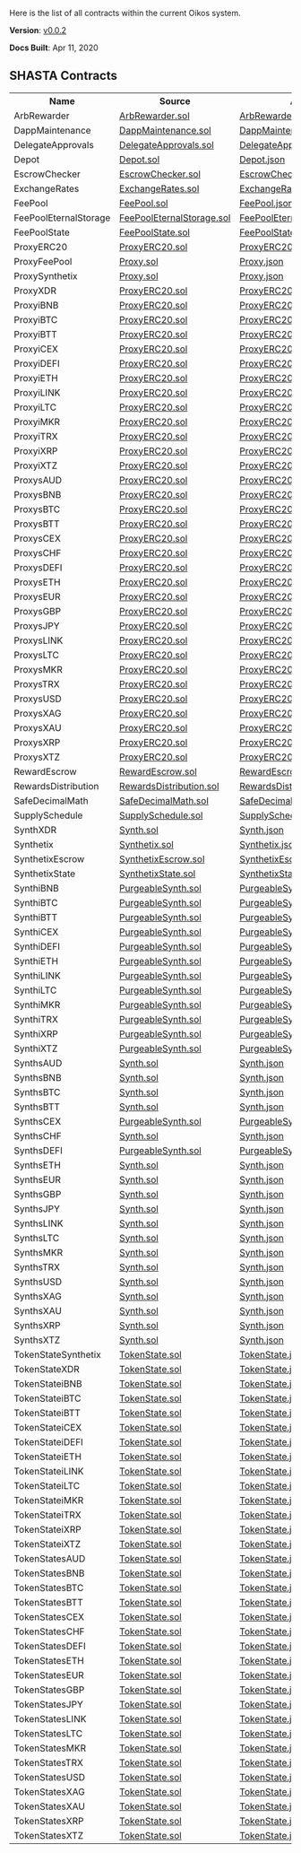 Here is the list of all contracts within the current Oikos system.

**Version**: [v0.0.2](https://github.com/oikos-cash/oikos/tree/v0.0.2)

**Docs Built**: Apr 11, 2020



 
## SHASTA Contracts
<table><tr><th>Name</th><th>Source</th><th>ABI</th><th>Address</th></tr>
              <tr>
                <td>ArbRewarder</td>
                <td><a target="_blank" href="https://github.com/oikos-cash/oikos/blob/master/contracts/ArbRewarder.sol">ArbRewarder.sol</a></td>
                <td><a target="_blank" href="https://raw.githubusercontent.com/oikos-cash/oikos-js/master/lib/abis/shasta/ArbRewarder.json">ArbRewarder.json</a></td>
                <td><a target="_blank" href="https://shasta.tronscan.io/#/address/TQSzkqxRUiahFoUccjqNiRJFrRfaQBt8WQ">TQSzkqxRUiahFoUccjqNiRJFrRfaQBt8WQ</a>
                </td>
              </tr>
              <tr>
                <td>DappMaintenance</td>
                <td><a target="_blank" href="https://github.com/oikos-cash/oikos/blob/master/contracts/DappMaintenance.sol">DappMaintenance.sol</a></td>
                <td><a target="_blank" href="https://raw.githubusercontent.com/oikos-cash/oikos-js/master/lib/abis/shasta/DappMaintenance.json">DappMaintenance.json</a></td>
                <td><a target="_blank" href="https://shasta.tronscan.io/#/address/TMbsaahBosatxBC34WjfbLQxBfcF7B1gKs">TMbsaahBosatxBC34WjfbLQxBfcF7B1gKs</a>
                </td>
              </tr>
              <tr>
                <td>DelegateApprovals</td>
                <td><a target="_blank" href="https://github.com/oikos-cash/oikos/blob/master/contracts/DelegateApprovals.sol">DelegateApprovals.sol</a></td>
                <td><a target="_blank" href="https://raw.githubusercontent.com/oikos-cash/oikos-js/master/lib/abis/shasta/DelegateApprovals.json">DelegateApprovals.json</a></td>
                <td><a target="_blank" href="https://shasta.tronscan.io/#/address/THm35mJjSHAtgv2bLpR9VUyRdZyoauMdgr">THm35mJjSHAtgv2bLpR9VUyRdZyoauMdgr</a>
                </td>
              </tr>
              <tr>
                <td>Depot</td>
                <td><a target="_blank" href="https://github.com/oikos-cash/oikos/blob/master/contracts/Depot.sol">Depot.sol</a></td>
                <td><a target="_blank" href="https://raw.githubusercontent.com/oikos-cash/oikos-js/master/lib/abis/shasta/Depot.json">Depot.json</a></td>
                <td><a target="_blank" href="https://shasta.tronscan.io/#/address/TAqfGsbucgCB9pRuiEHJhUNBnMXa5z2zBn">TAqfGsbucgCB9pRuiEHJhUNBnMXa5z2zBn</a>
                </td>
              </tr>
              <tr>
                <td>EscrowChecker</td>
                <td><a target="_blank" href="https://github.com/oikos-cash/oikos/blob/master/contracts/EscrowChecker.sol">EscrowChecker.sol</a></td>
                <td><a target="_blank" href="https://raw.githubusercontent.com/oikos-cash/oikos-js/master/lib/abis/shasta/EscrowChecker.json">EscrowChecker.json</a></td>
                <td><a target="_blank" href="https://shasta.tronscan.io/#/address/TKW9XLS68zsUrjW8RsShN4JeRf8HrUbaFw">TKW9XLS68zsUrjW8RsShN4JeRf8HrUbaFw</a>
                </td>
              </tr>
              <tr>
                <td>ExchangeRates</td>
                <td><a target="_blank" href="https://github.com/oikos-cash/oikos/blob/master/contracts/ExchangeRates.sol">ExchangeRates.sol</a></td>
                <td><a target="_blank" href="https://raw.githubusercontent.com/oikos-cash/oikos-js/master/lib/abis/shasta/ExchangeRates.json">ExchangeRates.json</a></td>
                <td><a target="_blank" href="https://shasta.tronscan.io/#/address/TLq9xNjSbtA2qH9RncSQHj5dqdj2Drgg81">TLq9xNjSbtA2qH9RncSQHj5dqdj2Drgg81</a>
                </td>
              </tr>
              <tr>
                <td>FeePool</td>
                <td><a target="_blank" href="https://github.com/oikos-cash/oikos/blob/master/contracts/FeePool.sol">FeePool.sol</a></td>
                <td><a target="_blank" href="https://raw.githubusercontent.com/oikos-cash/oikos-js/master/lib/abis/shasta/FeePool.json">FeePool.json</a></td>
                <td><a target="_blank" href="https://shasta.tronscan.io/#/address/TQdSfKSYc6j3SQrsdzgCdqaV6ZPLRxWQLa">TQdSfKSYc6j3SQrsdzgCdqaV6ZPLRxWQLa</a>
                </td>
              </tr>
              <tr>
                <td>FeePoolEternalStorage</td>
                <td><a target="_blank" href="https://github.com/oikos-cash/oikos/blob/master/contracts/FeePoolEternalStorage.sol">FeePoolEternalStorage.sol</a></td>
                <td><a target="_blank" href="https://raw.githubusercontent.com/oikos-cash/oikos-js/master/lib/abis/shasta/FeePoolEternalStorage.json">FeePoolEternalStorage.json</a></td>
                <td><a target="_blank" href="https://shasta.tronscan.io/#/address/TEVjVKMh6dvwxyWLc7P5urvkhC2kxAqMqt">TEVjVKMh6dvwxyWLc7P5urvkhC2kxAqMqt</a>
                </td>
              </tr>
              <tr>
                <td>FeePoolState</td>
                <td><a target="_blank" href="https://github.com/oikos-cash/oikos/blob/master/contracts/FeePoolState.sol">FeePoolState.sol</a></td>
                <td><a target="_blank" href="https://raw.githubusercontent.com/oikos-cash/oikos-js/master/lib/abis/shasta/FeePoolState.json">FeePoolState.json</a></td>
                <td><a target="_blank" href="https://shasta.tronscan.io/#/address/TJwduZBtpMsj5dHiiMrdojWBZJBpbv4nFy">TJwduZBtpMsj5dHiiMrdojWBZJBpbv4nFy</a>
                </td>
              </tr>
              <tr>
                <td>ProxyERC20</td>
                <td><a target="_blank" href="https://github.com/oikos-cash/oikos/blob/master/contracts/ProxyERC20.sol">ProxyERC20.sol</a></td>
                <td><a target="_blank" href="https://raw.githubusercontent.com/oikos-cash/oikos-js/master/lib/abis/shasta/ProxyERC20.json">ProxyERC20.json</a></td>
                <td><a target="_blank" href="https://shasta.tronscan.io/#/address/TXDTbMyeR6NeqZEGCJ5qRZDwCs4NhbPyAy">TXDTbMyeR6NeqZEGCJ5qRZDwCs4NhbPyAy</a>
                </td>
              </tr>
              <tr>
                <td>ProxyFeePool</td>
                <td><a target="_blank" href="https://github.com/oikos-cash/oikos/blob/master/contracts/Proxy.sol">Proxy.sol</a></td>
                <td><a target="_blank" href="https://raw.githubusercontent.com/oikos-cash/oikos-js/master/lib/abis/shasta/Proxy.json">Proxy.json</a></td>
                <td><a target="_blank" href="https://shasta.tronscan.io/#/address/TEcmfDdCzFfe7LskLwPJivp4SmS7yFx5Yc">TEcmfDdCzFfe7LskLwPJivp4SmS7yFx5Yc</a>
                </td>
              </tr>
              <tr>
                <td>ProxySynthetix</td>
                <td><a target="_blank" href="https://github.com/oikos-cash/oikos/blob/master/contracts/Proxy.sol">Proxy.sol</a></td>
                <td><a target="_blank" href="https://raw.githubusercontent.com/oikos-cash/oikos-js/master/lib/abis/shasta/Proxy.json">Proxy.json</a></td>
                <td><a target="_blank" href="https://shasta.tronscan.io/#/address/TCdYAEDsAdzUSfPScwtQojv621WbhqMwKz">TCdYAEDsAdzUSfPScwtQojv621WbhqMwKz</a>
                </td>
              </tr>
              <tr>
                <td>ProxyXDR</td>
                <td><a target="_blank" href="https://github.com/oikos-cash/oikos/blob/master/contracts/ProxyERC20.sol">ProxyERC20.sol</a></td>
                <td><a target="_blank" href="https://raw.githubusercontent.com/oikos-cash/oikos-js/master/lib/abis/shasta/ProxyERC20.json">ProxyERC20.json</a></td>
                <td><a target="_blank" href="https://shasta.tronscan.io/#/address/TJbTovzmALWRqihBYVCRXgFUY2YgCNbdrr">TJbTovzmALWRqihBYVCRXgFUY2YgCNbdrr</a>
                </td>
              </tr>
              <tr>
                <td>ProxyiBNB</td>
                <td><a target="_blank" href="https://github.com/oikos-cash/oikos/blob/master/contracts/ProxyERC20.sol">ProxyERC20.sol</a></td>
                <td><a target="_blank" href="https://raw.githubusercontent.com/oikos-cash/oikos-js/master/lib/abis/shasta/ProxyERC20.json">ProxyERC20.json</a></td>
                <td><a target="_blank" href="https://shasta.tronscan.io/#/address/TARN4gMicuMxBU13TV3iC7nBBjj23LRiDu">TARN4gMicuMxBU13TV3iC7nBBjj23LRiDu</a>
                </td>
              </tr>
              <tr>
                <td>ProxyiBTC</td>
                <td><a target="_blank" href="https://github.com/oikos-cash/oikos/blob/master/contracts/ProxyERC20.sol">ProxyERC20.sol</a></td>
                <td><a target="_blank" href="https://raw.githubusercontent.com/oikos-cash/oikos-js/master/lib/abis/shasta/ProxyERC20.json">ProxyERC20.json</a></td>
                <td><a target="_blank" href="https://shasta.tronscan.io/#/address/TL6DbCoe6Gp91b2C6efho7buMoHqtmAy17">TL6DbCoe6Gp91b2C6efho7buMoHqtmAy17</a>
                </td>
              </tr>
              <tr>
                <td>ProxyiBTT</td>
                <td><a target="_blank" href="https://github.com/oikos-cash/oikos/blob/master/contracts/ProxyERC20.sol">ProxyERC20.sol</a></td>
                <td><a target="_blank" href="https://raw.githubusercontent.com/oikos-cash/oikos-js/master/lib/abis/shasta/ProxyERC20.json">ProxyERC20.json</a></td>
                <td><a target="_blank" href="https://shasta.tronscan.io/#/address/TPS3YnxUDPWLk7pwvJpPrbsvj2SFTk2TKX">TPS3YnxUDPWLk7pwvJpPrbsvj2SFTk2TKX</a>
                </td>
              </tr>
              <tr>
                <td>ProxyiCEX</td>
                <td><a target="_blank" href="https://github.com/oikos-cash/oikos/blob/master/contracts/ProxyERC20.sol">ProxyERC20.sol</a></td>
                <td><a target="_blank" href="https://raw.githubusercontent.com/oikos-cash/oikos-js/master/lib/abis/shasta/ProxyERC20.json">ProxyERC20.json</a></td>
                <td><a target="_blank" href="https://shasta.tronscan.io/#/address/TWQnjmV36HpUBBDiW3jjx7cVtbT59KN9U6">TWQnjmV36HpUBBDiW3jjx7cVtbT59KN9U6</a>
                </td>
              </tr>
              <tr>
                <td>ProxyiDEFI</td>
                <td><a target="_blank" href="https://github.com/oikos-cash/oikos/blob/master/contracts/ProxyERC20.sol">ProxyERC20.sol</a></td>
                <td><a target="_blank" href="https://raw.githubusercontent.com/oikos-cash/oikos-js/master/lib/abis/shasta/ProxyERC20.json">ProxyERC20.json</a></td>
                <td><a target="_blank" href="https://shasta.tronscan.io/#/address/TFfxTetfg1Ew9bPTmHFP6jQ5RYucAWV4kE">TFfxTetfg1Ew9bPTmHFP6jQ5RYucAWV4kE</a>
                </td>
              </tr>
              <tr>
                <td>ProxyiETH</td>
                <td><a target="_blank" href="https://github.com/oikos-cash/oikos/blob/master/contracts/ProxyERC20.sol">ProxyERC20.sol</a></td>
                <td><a target="_blank" href="https://raw.githubusercontent.com/oikos-cash/oikos-js/master/lib/abis/shasta/ProxyERC20.json">ProxyERC20.json</a></td>
                <td><a target="_blank" href="https://shasta.tronscan.io/#/address/TYtiJfy85Ybqr6ommEca2EjVPg2mQbaCqa">TYtiJfy85Ybqr6ommEca2EjVPg2mQbaCqa</a>
                </td>
              </tr>
              <tr>
                <td>ProxyiLINK</td>
                <td><a target="_blank" href="https://github.com/oikos-cash/oikos/blob/master/contracts/ProxyERC20.sol">ProxyERC20.sol</a></td>
                <td><a target="_blank" href="https://raw.githubusercontent.com/oikos-cash/oikos-js/master/lib/abis/shasta/ProxyERC20.json">ProxyERC20.json</a></td>
                <td><a target="_blank" href="https://shasta.tronscan.io/#/address/TNBVb2as9bDyiNZN4Ays47oh5wF1TqxUJ4">TNBVb2as9bDyiNZN4Ays47oh5wF1TqxUJ4</a>
                </td>
              </tr>
              <tr>
                <td>ProxyiLTC</td>
                <td><a target="_blank" href="https://github.com/oikos-cash/oikos/blob/master/contracts/ProxyERC20.sol">ProxyERC20.sol</a></td>
                <td><a target="_blank" href="https://raw.githubusercontent.com/oikos-cash/oikos-js/master/lib/abis/shasta/ProxyERC20.json">ProxyERC20.json</a></td>
                <td><a target="_blank" href="https://shasta.tronscan.io/#/address/TUVbLyg7K89PCUQ11EYwoy4ZmfVoHAb2gY">TUVbLyg7K89PCUQ11EYwoy4ZmfVoHAb2gY</a>
                </td>
              </tr>
              <tr>
                <td>ProxyiMKR</td>
                <td><a target="_blank" href="https://github.com/oikos-cash/oikos/blob/master/contracts/ProxyERC20.sol">ProxyERC20.sol</a></td>
                <td><a target="_blank" href="https://raw.githubusercontent.com/oikos-cash/oikos-js/master/lib/abis/shasta/ProxyERC20.json">ProxyERC20.json</a></td>
                <td><a target="_blank" href="https://shasta.tronscan.io/#/address/TX3pKEEoRZSjqKoV1q1pdSVe357aGcbmxk">TX3pKEEoRZSjqKoV1q1pdSVe357aGcbmxk</a>
                </td>
              </tr>
              <tr>
                <td>ProxyiTRX</td>
                <td><a target="_blank" href="https://github.com/oikos-cash/oikos/blob/master/contracts/ProxyERC20.sol">ProxyERC20.sol</a></td>
                <td><a target="_blank" href="https://raw.githubusercontent.com/oikos-cash/oikos-js/master/lib/abis/shasta/ProxyERC20.json">ProxyERC20.json</a></td>
                <td><a target="_blank" href="https://shasta.tronscan.io/#/address/TZ6o6SjqbwwyaXAhwHVSttVabNkA3JHaeA">TZ6o6SjqbwwyaXAhwHVSttVabNkA3JHaeA</a>
                </td>
              </tr>
              <tr>
                <td>ProxyiXRP</td>
                <td><a target="_blank" href="https://github.com/oikos-cash/oikos/blob/master/contracts/ProxyERC20.sol">ProxyERC20.sol</a></td>
                <td><a target="_blank" href="https://raw.githubusercontent.com/oikos-cash/oikos-js/master/lib/abis/shasta/ProxyERC20.json">ProxyERC20.json</a></td>
                <td><a target="_blank" href="https://shasta.tronscan.io/#/address/TMvxuEjF7oRJ7B4nZgXeie5DTdc4sxwfgj">TMvxuEjF7oRJ7B4nZgXeie5DTdc4sxwfgj</a>
                </td>
              </tr>
              <tr>
                <td>ProxyiXTZ</td>
                <td><a target="_blank" href="https://github.com/oikos-cash/oikos/blob/master/contracts/ProxyERC20.sol">ProxyERC20.sol</a></td>
                <td><a target="_blank" href="https://raw.githubusercontent.com/oikos-cash/oikos-js/master/lib/abis/shasta/ProxyERC20.json">ProxyERC20.json</a></td>
                <td><a target="_blank" href="https://shasta.tronscan.io/#/address/TSq66ezQtPQm21A2cUBbKS6GsgNXKSJqAQ">TSq66ezQtPQm21A2cUBbKS6GsgNXKSJqAQ</a>
                </td>
              </tr>
              <tr>
                <td>ProxysAUD</td>
                <td><a target="_blank" href="https://github.com/oikos-cash/oikos/blob/master/contracts/ProxyERC20.sol">ProxyERC20.sol</a></td>
                <td><a target="_blank" href="https://raw.githubusercontent.com/oikos-cash/oikos-js/master/lib/abis/shasta/ProxyERC20.json">ProxyERC20.json</a></td>
                <td><a target="_blank" href="https://shasta.tronscan.io/#/address/TXTVkUuvw496ucApD43KywrBG3hPRPSXxX">TXTVkUuvw496ucApD43KywrBG3hPRPSXxX</a>
                </td>
              </tr>
              <tr>
                <td>ProxysBNB</td>
                <td><a target="_blank" href="https://github.com/oikos-cash/oikos/blob/master/contracts/ProxyERC20.sol">ProxyERC20.sol</a></td>
                <td><a target="_blank" href="https://raw.githubusercontent.com/oikos-cash/oikos-js/master/lib/abis/shasta/ProxyERC20.json">ProxyERC20.json</a></td>
                <td><a target="_blank" href="https://shasta.tronscan.io/#/address/TSKF4fWuc7tRKjbg8ADg2cZW71u3UJTeQZ">TSKF4fWuc7tRKjbg8ADg2cZW71u3UJTeQZ</a>
                </td>
              </tr>
              <tr>
                <td>ProxysBTC</td>
                <td><a target="_blank" href="https://github.com/oikos-cash/oikos/blob/master/contracts/ProxyERC20.sol">ProxyERC20.sol</a></td>
                <td><a target="_blank" href="https://raw.githubusercontent.com/oikos-cash/oikos-js/master/lib/abis/shasta/ProxyERC20.json">ProxyERC20.json</a></td>
                <td><a target="_blank" href="https://shasta.tronscan.io/#/address/TPFmTFqZjchDq5vrxQ9CJb2A4jsZL9M6Vo">TPFmTFqZjchDq5vrxQ9CJb2A4jsZL9M6Vo</a>
                </td>
              </tr>
              <tr>
                <td>ProxysBTT</td>
                <td><a target="_blank" href="https://github.com/oikos-cash/oikos/blob/master/contracts/ProxyERC20.sol">ProxyERC20.sol</a></td>
                <td><a target="_blank" href="https://raw.githubusercontent.com/oikos-cash/oikos-js/master/lib/abis/shasta/ProxyERC20.json">ProxyERC20.json</a></td>
                <td><a target="_blank" href="https://shasta.tronscan.io/#/address/TNEzrZcNHy7jkEhFaNgeff6GHbZe329uVC">TNEzrZcNHy7jkEhFaNgeff6GHbZe329uVC</a>
                </td>
              </tr>
              <tr>
                <td>ProxysCEX</td>
                <td><a target="_blank" href="https://github.com/oikos-cash/oikos/blob/master/contracts/ProxyERC20.sol">ProxyERC20.sol</a></td>
                <td><a target="_blank" href="https://raw.githubusercontent.com/oikos-cash/oikos-js/master/lib/abis/shasta/ProxyERC20.json">ProxyERC20.json</a></td>
                <td><a target="_blank" href="https://shasta.tronscan.io/#/address/TM8gJm87D65VurXJQGhvEmPesWKZFrb2bv">TM8gJm87D65VurXJQGhvEmPesWKZFrb2bv</a>
                </td>
              </tr>
              <tr>
                <td>ProxysCHF</td>
                <td><a target="_blank" href="https://github.com/oikos-cash/oikos/blob/master/contracts/ProxyERC20.sol">ProxyERC20.sol</a></td>
                <td><a target="_blank" href="https://raw.githubusercontent.com/oikos-cash/oikos-js/master/lib/abis/shasta/ProxyERC20.json">ProxyERC20.json</a></td>
                <td><a target="_blank" href="https://shasta.tronscan.io/#/address/TLeSniU5rJM5TCjWa52TKCnwMeJy3HQ6yx">TLeSniU5rJM5TCjWa52TKCnwMeJy3HQ6yx</a>
                </td>
              </tr>
              <tr>
                <td>ProxysDEFI</td>
                <td><a target="_blank" href="https://github.com/oikos-cash/oikos/blob/master/contracts/ProxyERC20.sol">ProxyERC20.sol</a></td>
                <td><a target="_blank" href="https://raw.githubusercontent.com/oikos-cash/oikos-js/master/lib/abis/shasta/ProxyERC20.json">ProxyERC20.json</a></td>
                <td><a target="_blank" href="https://shasta.tronscan.io/#/address/TNPoMdc46tAsu88FSLv5vWVQvWxJZ6nPM4">TNPoMdc46tAsu88FSLv5vWVQvWxJZ6nPM4</a>
                </td>
              </tr>
              <tr>
                <td>ProxysETH</td>
                <td><a target="_blank" href="https://github.com/oikos-cash/oikos/blob/master/contracts/ProxyERC20.sol">ProxyERC20.sol</a></td>
                <td><a target="_blank" href="https://raw.githubusercontent.com/oikos-cash/oikos-js/master/lib/abis/shasta/ProxyERC20.json">ProxyERC20.json</a></td>
                <td><a target="_blank" href="https://shasta.tronscan.io/#/address/TUivX3BtmvFkvh1hhebr3DCmUbtPFJZssw">TUivX3BtmvFkvh1hhebr3DCmUbtPFJZssw</a>
                </td>
              </tr>
              <tr>
                <td>ProxysEUR</td>
                <td><a target="_blank" href="https://github.com/oikos-cash/oikos/blob/master/contracts/ProxyERC20.sol">ProxyERC20.sol</a></td>
                <td><a target="_blank" href="https://raw.githubusercontent.com/oikos-cash/oikos-js/master/lib/abis/shasta/ProxyERC20.json">ProxyERC20.json</a></td>
                <td><a target="_blank" href="https://shasta.tronscan.io/#/address/TNjGgA4VaXJDTeie3dZmqqHqWRC5vKyj5r">TNjGgA4VaXJDTeie3dZmqqHqWRC5vKyj5r</a>
                </td>
              </tr>
              <tr>
                <td>ProxysGBP</td>
                <td><a target="_blank" href="https://github.com/oikos-cash/oikos/blob/master/contracts/ProxyERC20.sol">ProxyERC20.sol</a></td>
                <td><a target="_blank" href="https://raw.githubusercontent.com/oikos-cash/oikos-js/master/lib/abis/shasta/ProxyERC20.json">ProxyERC20.json</a></td>
                <td><a target="_blank" href="https://shasta.tronscan.io/#/address/TAfdd625zag7TjwjPsb263f8hyosKKprJk">TAfdd625zag7TjwjPsb263f8hyosKKprJk</a>
                </td>
              </tr>
              <tr>
                <td>ProxysJPY</td>
                <td><a target="_blank" href="https://github.com/oikos-cash/oikos/blob/master/contracts/ProxyERC20.sol">ProxyERC20.sol</a></td>
                <td><a target="_blank" href="https://raw.githubusercontent.com/oikos-cash/oikos-js/master/lib/abis/shasta/ProxyERC20.json">ProxyERC20.json</a></td>
                <td><a target="_blank" href="https://shasta.tronscan.io/#/address/THcNEFkZ5nzsaTMVXTS36kk3ho9Tx3CHZ1">THcNEFkZ5nzsaTMVXTS36kk3ho9Tx3CHZ1</a>
                </td>
              </tr>
              <tr>
                <td>ProxysLINK</td>
                <td><a target="_blank" href="https://github.com/oikos-cash/oikos/blob/master/contracts/ProxyERC20.sol">ProxyERC20.sol</a></td>
                <td><a target="_blank" href="https://raw.githubusercontent.com/oikos-cash/oikos-js/master/lib/abis/shasta/ProxyERC20.json">ProxyERC20.json</a></td>
                <td><a target="_blank" href="https://shasta.tronscan.io/#/address/TBmu7P4g8BAfME8WAjatHipibfpvoTNwSa">TBmu7P4g8BAfME8WAjatHipibfpvoTNwSa</a>
                </td>
              </tr>
              <tr>
                <td>ProxysLTC</td>
                <td><a target="_blank" href="https://github.com/oikos-cash/oikos/blob/master/contracts/ProxyERC20.sol">ProxyERC20.sol</a></td>
                <td><a target="_blank" href="https://raw.githubusercontent.com/oikos-cash/oikos-js/master/lib/abis/shasta/ProxyERC20.json">ProxyERC20.json</a></td>
                <td><a target="_blank" href="https://shasta.tronscan.io/#/address/TH1r9izUbDzHEp236WBXst2oRbrE6rQn6J">TH1r9izUbDzHEp236WBXst2oRbrE6rQn6J</a>
                </td>
              </tr>
              <tr>
                <td>ProxysMKR</td>
                <td><a target="_blank" href="https://github.com/oikos-cash/oikos/blob/master/contracts/ProxyERC20.sol">ProxyERC20.sol</a></td>
                <td><a target="_blank" href="https://raw.githubusercontent.com/oikos-cash/oikos-js/master/lib/abis/shasta/ProxyERC20.json">ProxyERC20.json</a></td>
                <td><a target="_blank" href="https://shasta.tronscan.io/#/address/TGL1yLdo6Cyh7vKgGMrUHo5MXvCVRyjVCX">TGL1yLdo6Cyh7vKgGMrUHo5MXvCVRyjVCX</a>
                </td>
              </tr>
              <tr>
                <td>ProxysTRX</td>
                <td><a target="_blank" href="https://github.com/oikos-cash/oikos/blob/master/contracts/ProxyERC20.sol">ProxyERC20.sol</a></td>
                <td><a target="_blank" href="https://raw.githubusercontent.com/oikos-cash/oikos-js/master/lib/abis/shasta/ProxyERC20.json">ProxyERC20.json</a></td>
                <td><a target="_blank" href="https://shasta.tronscan.io/#/address/TATt7QiRcrrhaoDhm2Xky3Yn7fjPWfRMdV">TATt7QiRcrrhaoDhm2Xky3Yn7fjPWfRMdV</a>
                </td>
              </tr>
              <tr>
                <td>ProxysUSD</td>
                <td><a target="_blank" href="https://github.com/oikos-cash/oikos/blob/master/contracts/ProxyERC20.sol">ProxyERC20.sol</a></td>
                <td><a target="_blank" href="https://raw.githubusercontent.com/oikos-cash/oikos-js/master/lib/abis/shasta/ProxyERC20.json">ProxyERC20.json</a></td>
                <td><a target="_blank" href="https://shasta.tronscan.io/#/address/TBFdp2jfMccwneRnbcobCa6txrxo1a1tvi">TBFdp2jfMccwneRnbcobCa6txrxo1a1tvi</a>
                </td>
              </tr>
              <tr>
                <td>ProxysXAG</td>
                <td><a target="_blank" href="https://github.com/oikos-cash/oikos/blob/master/contracts/ProxyERC20.sol">ProxyERC20.sol</a></td>
                <td><a target="_blank" href="https://raw.githubusercontent.com/oikos-cash/oikos-js/master/lib/abis/shasta/ProxyERC20.json">ProxyERC20.json</a></td>
                <td><a target="_blank" href="https://shasta.tronscan.io/#/address/TUH6jcYB7gFze6VK5icnkKg8Pf4wsJdCYf">TUH6jcYB7gFze6VK5icnkKg8Pf4wsJdCYf</a>
                </td>
              </tr>
              <tr>
                <td>ProxysXAU</td>
                <td><a target="_blank" href="https://github.com/oikos-cash/oikos/blob/master/contracts/ProxyERC20.sol">ProxyERC20.sol</a></td>
                <td><a target="_blank" href="https://raw.githubusercontent.com/oikos-cash/oikos-js/master/lib/abis/shasta/ProxyERC20.json">ProxyERC20.json</a></td>
                <td><a target="_blank" href="https://shasta.tronscan.io/#/address/TEFHnoJDTyxPeza9rdjxWUp9AmeboQLXhr">TEFHnoJDTyxPeza9rdjxWUp9AmeboQLXhr</a>
                </td>
              </tr>
              <tr>
                <td>ProxysXRP</td>
                <td><a target="_blank" href="https://github.com/oikos-cash/oikos/blob/master/contracts/ProxyERC20.sol">ProxyERC20.sol</a></td>
                <td><a target="_blank" href="https://raw.githubusercontent.com/oikos-cash/oikos-js/master/lib/abis/shasta/ProxyERC20.json">ProxyERC20.json</a></td>
                <td><a target="_blank" href="https://shasta.tronscan.io/#/address/TEiLfb4PJtJhPbCRx8hH7w47AhYDXigi2M">TEiLfb4PJtJhPbCRx8hH7w47AhYDXigi2M</a>
                </td>
              </tr>
              <tr>
                <td>ProxysXTZ</td>
                <td><a target="_blank" href="https://github.com/oikos-cash/oikos/blob/master/contracts/ProxyERC20.sol">ProxyERC20.sol</a></td>
                <td><a target="_blank" href="https://raw.githubusercontent.com/oikos-cash/oikos-js/master/lib/abis/shasta/ProxyERC20.json">ProxyERC20.json</a></td>
                <td><a target="_blank" href="https://shasta.tronscan.io/#/address/TUtNubfPr8Bj3AoR1YdztJtXF8xXexvxGZ">TUtNubfPr8Bj3AoR1YdztJtXF8xXexvxGZ</a>
                </td>
              </tr>
              <tr>
                <td>RewardEscrow</td>
                <td><a target="_blank" href="https://github.com/oikos-cash/oikos/blob/master/contracts/RewardEscrow.sol">RewardEscrow.sol</a></td>
                <td><a target="_blank" href="https://raw.githubusercontent.com/oikos-cash/oikos-js/master/lib/abis/shasta/RewardEscrow.json">RewardEscrow.json</a></td>
                <td><a target="_blank" href="https://shasta.tronscan.io/#/address/TVgoLk8PnJcG7NBF7k3kLbtH5ZyNUpJtYQ">TVgoLk8PnJcG7NBF7k3kLbtH5ZyNUpJtYQ</a>
                </td>
              </tr>
              <tr>
                <td>RewardsDistribution</td>
                <td><a target="_blank" href="https://github.com/oikos-cash/oikos/blob/master/contracts/RewardsDistribution.sol">RewardsDistribution.sol</a></td>
                <td><a target="_blank" href="https://raw.githubusercontent.com/oikos-cash/oikos-js/master/lib/abis/shasta/RewardsDistribution.json">RewardsDistribution.json</a></td>
                <td><a target="_blank" href="https://shasta.tronscan.io/#/address/TERhbqdKdZWj1iay1BdMzufyhfYrDWDRrf">TERhbqdKdZWj1iay1BdMzufyhfYrDWDRrf</a>
                </td>
              </tr>
              <tr>
                <td>SafeDecimalMath</td>
                <td><a target="_blank" href="https://github.com/oikos-cash/oikos/blob/master/contracts/SafeDecimalMath.sol">SafeDecimalMath.sol</a></td>
                <td><a target="_blank" href="https://raw.githubusercontent.com/oikos-cash/oikos-js/master/lib/abis/shasta/SafeDecimalMath.json">SafeDecimalMath.json</a></td>
                <td><a target="_blank" href="https://shasta.tronscan.io/#/address/TESZ8fnrQYGKvnSLYRW5V3MYhzqpwFYBET">TESZ8fnrQYGKvnSLYRW5V3MYhzqpwFYBET</a>
                </td>
              </tr>
              <tr>
                <td>SupplySchedule</td>
                <td><a target="_blank" href="https://github.com/oikos-cash/oikos/blob/master/contracts/SupplySchedule.sol">SupplySchedule.sol</a></td>
                <td><a target="_blank" href="https://raw.githubusercontent.com/oikos-cash/oikos-js/master/lib/abis/shasta/SupplySchedule.json">SupplySchedule.json</a></td>
                <td><a target="_blank" href="https://shasta.tronscan.io/#/address/TW93YLgiUAqbPd3W4cTzhNqyDnVdfVWiGg">TW93YLgiUAqbPd3W4cTzhNqyDnVdfVWiGg</a>
                </td>
              </tr>
              <tr>
                <td>SynthXDR</td>
                <td><a target="_blank" href="https://github.com/oikos-cash/oikos/blob/master/contracts/Synth.sol">Synth.sol</a></td>
                <td><a target="_blank" href="https://raw.githubusercontent.com/oikos-cash/oikos-js/master/lib/abis/shasta/Synth.json">Synth.json</a></td>
                <td><a target="_blank" href="https://shasta.tronscan.io/#/address/TLe4ids9n6BU6AbDL1ZyXwe4WfjiAFiwhk">TLe4ids9n6BU6AbDL1ZyXwe4WfjiAFiwhk</a>
                </td>
              </tr>
              <tr>
                <td>Synthetix</td>
                <td><a target="_blank" href="https://github.com/oikos-cash/oikos/blob/master/contracts/Synthetix.sol">Synthetix.sol</a></td>
                <td><a target="_blank" href="https://raw.githubusercontent.com/oikos-cash/oikos-js/master/lib/abis/shasta/Synthetix.json">Synthetix.json</a></td>
                <td><a target="_blank" href="https://shasta.tronscan.io/#/address/TMLDn1nJKBCFkRNFghT8Cb7c5UJZfwYmnX">TMLDn1nJKBCFkRNFghT8Cb7c5UJZfwYmnX</a>
                </td>
              </tr>
              <tr>
                <td>SynthetixEscrow</td>
                <td><a target="_blank" href="https://github.com/oikos-cash/oikos/blob/master/contracts/SynthetixEscrow.sol">SynthetixEscrow.sol</a></td>
                <td><a target="_blank" href="https://raw.githubusercontent.com/oikos-cash/oikos-js/master/lib/abis/shasta/SynthetixEscrow.json">SynthetixEscrow.json</a></td>
                <td><a target="_blank" href="https://shasta.tronscan.io/#/address/TLQyJ4pWeXPyvj5ehyvy3f3HbejBFVVqZs">TLQyJ4pWeXPyvj5ehyvy3f3HbejBFVVqZs</a>
                </td>
              </tr>
              <tr>
                <td>SynthetixState</td>
                <td><a target="_blank" href="https://github.com/oikos-cash/oikos/blob/master/contracts/SynthetixState.sol">SynthetixState.sol</a></td>
                <td><a target="_blank" href="https://raw.githubusercontent.com/oikos-cash/oikos-js/master/lib/abis/shasta/SynthetixState.json">SynthetixState.json</a></td>
                <td><a target="_blank" href="https://shasta.tronscan.io/#/address/TXu2shW8Kz25f2dapuikNYFrmTeC1AADC3">TXu2shW8Kz25f2dapuikNYFrmTeC1AADC3</a>
                </td>
              </tr>
              <tr>
                <td>SynthiBNB</td>
                <td><a target="_blank" href="https://github.com/oikos-cash/oikos/blob/master/contracts/PurgeableSynth.sol">PurgeableSynth.sol</a></td>
                <td><a target="_blank" href="https://raw.githubusercontent.com/oikos-cash/oikos-js/master/lib/abis/shasta/PurgeableSynth.json">PurgeableSynth.json</a></td>
                <td><a target="_blank" href="https://shasta.tronscan.io/#/address/TFtnLmS6WELN6mmt5q96ZoC957yz6arfrd">TFtnLmS6WELN6mmt5q96ZoC957yz6arfrd</a>
                </td>
              </tr>
              <tr>
                <td>SynthiBTC</td>
                <td><a target="_blank" href="https://github.com/oikos-cash/oikos/blob/master/contracts/PurgeableSynth.sol">PurgeableSynth.sol</a></td>
                <td><a target="_blank" href="https://raw.githubusercontent.com/oikos-cash/oikos-js/master/lib/abis/shasta/PurgeableSynth.json">PurgeableSynth.json</a></td>
                <td><a target="_blank" href="https://shasta.tronscan.io/#/address/TP2ksT6fwvfibWmks6jwpNFKmqisDT8rcK">TP2ksT6fwvfibWmks6jwpNFKmqisDT8rcK</a>
                </td>
              </tr>
              <tr>
                <td>SynthiBTT</td>
                <td><a target="_blank" href="https://github.com/oikos-cash/oikos/blob/master/contracts/PurgeableSynth.sol">PurgeableSynth.sol</a></td>
                <td><a target="_blank" href="https://raw.githubusercontent.com/oikos-cash/oikos-js/master/lib/abis/shasta/PurgeableSynth.json">PurgeableSynth.json</a></td>
                <td><a target="_blank" href="https://shasta.tronscan.io/#/address/TWe7Febi8pW3wFyCduZcnjtZ23bt5Unp3S">TWe7Febi8pW3wFyCduZcnjtZ23bt5Unp3S</a>
                </td>
              </tr>
              <tr>
                <td>SynthiCEX</td>
                <td><a target="_blank" href="https://github.com/oikos-cash/oikos/blob/master/contracts/PurgeableSynth.sol">PurgeableSynth.sol</a></td>
                <td><a target="_blank" href="https://raw.githubusercontent.com/oikos-cash/oikos-js/master/lib/abis/shasta/PurgeableSynth.json">PurgeableSynth.json</a></td>
                <td><a target="_blank" href="https://shasta.tronscan.io/#/address/TRBVnRLT63RKEkVF4qrnD1LpBMCqL9itRu">TRBVnRLT63RKEkVF4qrnD1LpBMCqL9itRu</a>
                </td>
              </tr>
              <tr>
                <td>SynthiDEFI</td>
                <td><a target="_blank" href="https://github.com/oikos-cash/oikos/blob/master/contracts/PurgeableSynth.sol">PurgeableSynth.sol</a></td>
                <td><a target="_blank" href="https://raw.githubusercontent.com/oikos-cash/oikos-js/master/lib/abis/shasta/PurgeableSynth.json">PurgeableSynth.json</a></td>
                <td><a target="_blank" href="https://shasta.tronscan.io/#/address/TJeFvHgveXe3RskVbVAUbXijFuoFQF2RXz">TJeFvHgveXe3RskVbVAUbXijFuoFQF2RXz</a>
                </td>
              </tr>
              <tr>
                <td>SynthiETH</td>
                <td><a target="_blank" href="https://github.com/oikos-cash/oikos/blob/master/contracts/PurgeableSynth.sol">PurgeableSynth.sol</a></td>
                <td><a target="_blank" href="https://raw.githubusercontent.com/oikos-cash/oikos-js/master/lib/abis/shasta/PurgeableSynth.json">PurgeableSynth.json</a></td>
                <td><a target="_blank" href="https://shasta.tronscan.io/#/address/TN8rMYdKVGwKf3zrup68xRLSKJ3cXryNmy">TN8rMYdKVGwKf3zrup68xRLSKJ3cXryNmy</a>
                </td>
              </tr>
              <tr>
                <td>SynthiLINK</td>
                <td><a target="_blank" href="https://github.com/oikos-cash/oikos/blob/master/contracts/PurgeableSynth.sol">PurgeableSynth.sol</a></td>
                <td><a target="_blank" href="https://raw.githubusercontent.com/oikos-cash/oikos-js/master/lib/abis/shasta/PurgeableSynth.json">PurgeableSynth.json</a></td>
                <td><a target="_blank" href="https://shasta.tronscan.io/#/address/TGzCLjiUQqK2FbDL7vxcezuFWf6irW2gya">TGzCLjiUQqK2FbDL7vxcezuFWf6irW2gya</a>
                </td>
              </tr>
              <tr>
                <td>SynthiLTC</td>
                <td><a target="_blank" href="https://github.com/oikos-cash/oikos/blob/master/contracts/PurgeableSynth.sol">PurgeableSynth.sol</a></td>
                <td><a target="_blank" href="https://raw.githubusercontent.com/oikos-cash/oikos-js/master/lib/abis/shasta/PurgeableSynth.json">PurgeableSynth.json</a></td>
                <td><a target="_blank" href="https://shasta.tronscan.io/#/address/TA7QDT4c5L7eWiFbcLgqupjqMZnKAWBmRg">TA7QDT4c5L7eWiFbcLgqupjqMZnKAWBmRg</a>
                </td>
              </tr>
              <tr>
                <td>SynthiMKR</td>
                <td><a target="_blank" href="https://github.com/oikos-cash/oikos/blob/master/contracts/PurgeableSynth.sol">PurgeableSynth.sol</a></td>
                <td><a target="_blank" href="https://raw.githubusercontent.com/oikos-cash/oikos-js/master/lib/abis/shasta/PurgeableSynth.json">PurgeableSynth.json</a></td>
                <td><a target="_blank" href="https://shasta.tronscan.io/#/address/TWwbSLtWedFq1kFZmpKQAqAB7fuW1qcE4V">TWwbSLtWedFq1kFZmpKQAqAB7fuW1qcE4V</a>
                </td>
              </tr>
              <tr>
                <td>SynthiTRX</td>
                <td><a target="_blank" href="https://github.com/oikos-cash/oikos/blob/master/contracts/PurgeableSynth.sol">PurgeableSynth.sol</a></td>
                <td><a target="_blank" href="https://raw.githubusercontent.com/oikos-cash/oikos-js/master/lib/abis/shasta/PurgeableSynth.json">PurgeableSynth.json</a></td>
                <td><a target="_blank" href="https://shasta.tronscan.io/#/address/TPzqtJpiE3TdbsRy618n6v9JhW2oroFRr1">TPzqtJpiE3TdbsRy618n6v9JhW2oroFRr1</a>
                </td>
              </tr>
              <tr>
                <td>SynthiXRP</td>
                <td><a target="_blank" href="https://github.com/oikos-cash/oikos/blob/master/contracts/PurgeableSynth.sol">PurgeableSynth.sol</a></td>
                <td><a target="_blank" href="https://raw.githubusercontent.com/oikos-cash/oikos-js/master/lib/abis/shasta/PurgeableSynth.json">PurgeableSynth.json</a></td>
                <td><a target="_blank" href="https://shasta.tronscan.io/#/address/TPrhn5HJQ7K8Xw1QSzjxmLCNeN5BAESRd1">TPrhn5HJQ7K8Xw1QSzjxmLCNeN5BAESRd1</a>
                </td>
              </tr>
              <tr>
                <td>SynthiXTZ</td>
                <td><a target="_blank" href="https://github.com/oikos-cash/oikos/blob/master/contracts/PurgeableSynth.sol">PurgeableSynth.sol</a></td>
                <td><a target="_blank" href="https://raw.githubusercontent.com/oikos-cash/oikos-js/master/lib/abis/shasta/PurgeableSynth.json">PurgeableSynth.json</a></td>
                <td><a target="_blank" href="https://shasta.tronscan.io/#/address/TQaMpzdcdg3JJdyuDLMexb6LCXhUynAqrR">TQaMpzdcdg3JJdyuDLMexb6LCXhUynAqrR</a>
                </td>
              </tr>
              <tr>
                <td>SynthsAUD</td>
                <td><a target="_blank" href="https://github.com/oikos-cash/oikos/blob/master/contracts/Synth.sol">Synth.sol</a></td>
                <td><a target="_blank" href="https://raw.githubusercontent.com/oikos-cash/oikos-js/master/lib/abis/shasta/Synth.json">Synth.json</a></td>
                <td><a target="_blank" href="https://shasta.tronscan.io/#/address/TAYvaCbthqks9RzPynrbGYQ6gxHWK2hW6C">TAYvaCbthqks9RzPynrbGYQ6gxHWK2hW6C</a>
                </td>
              </tr>
              <tr>
                <td>SynthsBNB</td>
                <td><a target="_blank" href="https://github.com/oikos-cash/oikos/blob/master/contracts/Synth.sol">Synth.sol</a></td>
                <td><a target="_blank" href="https://raw.githubusercontent.com/oikos-cash/oikos-js/master/lib/abis/shasta/Synth.json">Synth.json</a></td>
                <td><a target="_blank" href="https://shasta.tronscan.io/#/address/TJVXxezULR1sUpLrnTDQgZBfGj6H3py7XH">TJVXxezULR1sUpLrnTDQgZBfGj6H3py7XH</a>
                </td>
              </tr>
              <tr>
                <td>SynthsBTC</td>
                <td><a target="_blank" href="https://github.com/oikos-cash/oikos/blob/master/contracts/Synth.sol">Synth.sol</a></td>
                <td><a target="_blank" href="https://raw.githubusercontent.com/oikos-cash/oikos-js/master/lib/abis/shasta/Synth.json">Synth.json</a></td>
                <td><a target="_blank" href="https://shasta.tronscan.io/#/address/TXXNBSacde3MK85B8uutDEp4QYmmTNPJvj">TXXNBSacde3MK85B8uutDEp4QYmmTNPJvj</a>
                </td>
              </tr>
              <tr>
                <td>SynthsBTT</td>
                <td><a target="_blank" href="https://github.com/oikos-cash/oikos/blob/master/contracts/Synth.sol">Synth.sol</a></td>
                <td><a target="_blank" href="https://raw.githubusercontent.com/oikos-cash/oikos-js/master/lib/abis/shasta/Synth.json">Synth.json</a></td>
                <td><a target="_blank" href="https://shasta.tronscan.io/#/address/TRLyWDUXVk1C4ZwVYgVUdD6Pvh7ynjKbMD">TRLyWDUXVk1C4ZwVYgVUdD6Pvh7ynjKbMD</a>
                </td>
              </tr>
              <tr>
                <td>SynthsCEX</td>
                <td><a target="_blank" href="https://github.com/oikos-cash/oikos/blob/master/contracts/PurgeableSynth.sol">PurgeableSynth.sol</a></td>
                <td><a target="_blank" href="https://raw.githubusercontent.com/oikos-cash/oikos-js/master/lib/abis/shasta/PurgeableSynth.json">PurgeableSynth.json</a></td>
                <td><a target="_blank" href="https://shasta.tronscan.io/#/address/TJEwsttdXM7DcSgs51tenUzAMaLNga7Yy3">TJEwsttdXM7DcSgs51tenUzAMaLNga7Yy3</a>
                </td>
              </tr>
              <tr>
                <td>SynthsCHF</td>
                <td><a target="_blank" href="https://github.com/oikos-cash/oikos/blob/master/contracts/Synth.sol">Synth.sol</a></td>
                <td><a target="_blank" href="https://raw.githubusercontent.com/oikos-cash/oikos-js/master/lib/abis/shasta/Synth.json">Synth.json</a></td>
                <td><a target="_blank" href="https://shasta.tronscan.io/#/address/TKDSJu7thhiAofhuzUytnkVR3xhnzmK3Nf">TKDSJu7thhiAofhuzUytnkVR3xhnzmK3Nf</a>
                </td>
              </tr>
              <tr>
                <td>SynthsDEFI</td>
                <td><a target="_blank" href="https://github.com/oikos-cash/oikos/blob/master/contracts/PurgeableSynth.sol">PurgeableSynth.sol</a></td>
                <td><a target="_blank" href="https://raw.githubusercontent.com/oikos-cash/oikos-js/master/lib/abis/shasta/PurgeableSynth.json">PurgeableSynth.json</a></td>
                <td><a target="_blank" href="https://shasta.tronscan.io/#/address/TSEtqxHQoXwkEDUc6PaTh8UMGnVyXrCmYM">TSEtqxHQoXwkEDUc6PaTh8UMGnVyXrCmYM</a>
                </td>
              </tr>
              <tr>
                <td>SynthsETH</td>
                <td><a target="_blank" href="https://github.com/oikos-cash/oikos/blob/master/contracts/Synth.sol">Synth.sol</a></td>
                <td><a target="_blank" href="https://raw.githubusercontent.com/oikos-cash/oikos-js/master/lib/abis/shasta/Synth.json">Synth.json</a></td>
                <td><a target="_blank" href="https://shasta.tronscan.io/#/address/TJdjhN4bj9yGVrY1taqbgQ4QgJ7ydzQy65">TJdjhN4bj9yGVrY1taqbgQ4QgJ7ydzQy65</a>
                </td>
              </tr>
              <tr>
                <td>SynthsEUR</td>
                <td><a target="_blank" href="https://github.com/oikos-cash/oikos/blob/master/contracts/Synth.sol">Synth.sol</a></td>
                <td><a target="_blank" href="https://raw.githubusercontent.com/oikos-cash/oikos-js/master/lib/abis/shasta/Synth.json">Synth.json</a></td>
                <td><a target="_blank" href="https://shasta.tronscan.io/#/address/TNsQtsjb71eBfxsSJXVWwzh6qgevA32kGG">TNsQtsjb71eBfxsSJXVWwzh6qgevA32kGG</a>
                </td>
              </tr>
              <tr>
                <td>SynthsGBP</td>
                <td><a target="_blank" href="https://github.com/oikos-cash/oikos/blob/master/contracts/Synth.sol">Synth.sol</a></td>
                <td><a target="_blank" href="https://raw.githubusercontent.com/oikos-cash/oikos-js/master/lib/abis/shasta/Synth.json">Synth.json</a></td>
                <td><a target="_blank" href="https://shasta.tronscan.io/#/address/TEEN6G9RLjC7z5BEmmtHUy3ZNnkVGC6mDS">TEEN6G9RLjC7z5BEmmtHUy3ZNnkVGC6mDS</a>
                </td>
              </tr>
              <tr>
                <td>SynthsJPY</td>
                <td><a target="_blank" href="https://github.com/oikos-cash/oikos/blob/master/contracts/Synth.sol">Synth.sol</a></td>
                <td><a target="_blank" href="https://raw.githubusercontent.com/oikos-cash/oikos-js/master/lib/abis/shasta/Synth.json">Synth.json</a></td>
                <td><a target="_blank" href="https://shasta.tronscan.io/#/address/TJfpK6Lw7wDZ2q6bujyx9TY2FsP2Bzm55F">TJfpK6Lw7wDZ2q6bujyx9TY2FsP2Bzm55F</a>
                </td>
              </tr>
              <tr>
                <td>SynthsLINK</td>
                <td><a target="_blank" href="https://github.com/oikos-cash/oikos/blob/master/contracts/Synth.sol">Synth.sol</a></td>
                <td><a target="_blank" href="https://raw.githubusercontent.com/oikos-cash/oikos-js/master/lib/abis/shasta/Synth.json">Synth.json</a></td>
                <td><a target="_blank" href="https://shasta.tronscan.io/#/address/TETLwt4n5eH3vGGEQ7mhFtT3n66cZgfHRe">TETLwt4n5eH3vGGEQ7mhFtT3n66cZgfHRe</a>
                </td>
              </tr>
              <tr>
                <td>SynthsLTC</td>
                <td><a target="_blank" href="https://github.com/oikos-cash/oikos/blob/master/contracts/Synth.sol">Synth.sol</a></td>
                <td><a target="_blank" href="https://raw.githubusercontent.com/oikos-cash/oikos-js/master/lib/abis/shasta/Synth.json">Synth.json</a></td>
                <td><a target="_blank" href="https://shasta.tronscan.io/#/address/TGpzgEKzMq9XBeMorhGqHFzjhxNniRSTZZ">TGpzgEKzMq9XBeMorhGqHFzjhxNniRSTZZ</a>
                </td>
              </tr>
              <tr>
                <td>SynthsMKR</td>
                <td><a target="_blank" href="https://github.com/oikos-cash/oikos/blob/master/contracts/Synth.sol">Synth.sol</a></td>
                <td><a target="_blank" href="https://raw.githubusercontent.com/oikos-cash/oikos-js/master/lib/abis/shasta/Synth.json">Synth.json</a></td>
                <td><a target="_blank" href="https://shasta.tronscan.io/#/address/TADjFhP5yBB8wY67fRJ6TpuDemD2Qiqmrv">TADjFhP5yBB8wY67fRJ6TpuDemD2Qiqmrv</a>
                </td>
              </tr>
              <tr>
                <td>SynthsTRX</td>
                <td><a target="_blank" href="https://github.com/oikos-cash/oikos/blob/master/contracts/Synth.sol">Synth.sol</a></td>
                <td><a target="_blank" href="https://raw.githubusercontent.com/oikos-cash/oikos-js/master/lib/abis/shasta/Synth.json">Synth.json</a></td>
                <td><a target="_blank" href="https://shasta.tronscan.io/#/address/TR9fLDehMne6d2QsXZZbjZrDMd8hmziPHX">TR9fLDehMne6d2QsXZZbjZrDMd8hmziPHX</a>
                </td>
              </tr>
              <tr>
                <td>SynthsUSD</td>
                <td><a target="_blank" href="https://github.com/oikos-cash/oikos/blob/master/contracts/Synth.sol">Synth.sol</a></td>
                <td><a target="_blank" href="https://raw.githubusercontent.com/oikos-cash/oikos-js/master/lib/abis/shasta/Synth.json">Synth.json</a></td>
                <td><a target="_blank" href="https://shasta.tronscan.io/#/address/TFe419N1UPBB2BLzKauz5UXR5A2BPwdWmb">TFe419N1UPBB2BLzKauz5UXR5A2BPwdWmb</a>
                </td>
              </tr>
              <tr>
                <td>SynthsXAG</td>
                <td><a target="_blank" href="https://github.com/oikos-cash/oikos/blob/master/contracts/Synth.sol">Synth.sol</a></td>
                <td><a target="_blank" href="https://raw.githubusercontent.com/oikos-cash/oikos-js/master/lib/abis/shasta/Synth.json">Synth.json</a></td>
                <td><a target="_blank" href="https://shasta.tronscan.io/#/address/TAe6bT4GrQ8BXEH6oMDHRCNRJZpikbUaoz">TAe6bT4GrQ8BXEH6oMDHRCNRJZpikbUaoz</a>
                </td>
              </tr>
              <tr>
                <td>SynthsXAU</td>
                <td><a target="_blank" href="https://github.com/oikos-cash/oikos/blob/master/contracts/Synth.sol">Synth.sol</a></td>
                <td><a target="_blank" href="https://raw.githubusercontent.com/oikos-cash/oikos-js/master/lib/abis/shasta/Synth.json">Synth.json</a></td>
                <td><a target="_blank" href="https://shasta.tronscan.io/#/address/TEoLmXX3nSUpSircAyAQ4Ea9Sdr9bfzjwz">TEoLmXX3nSUpSircAyAQ4Ea9Sdr9bfzjwz</a>
                </td>
              </tr>
              <tr>
                <td>SynthsXRP</td>
                <td><a target="_blank" href="https://github.com/oikos-cash/oikos/blob/master/contracts/Synth.sol">Synth.sol</a></td>
                <td><a target="_blank" href="https://raw.githubusercontent.com/oikos-cash/oikos-js/master/lib/abis/shasta/Synth.json">Synth.json</a></td>
                <td><a target="_blank" href="https://shasta.tronscan.io/#/address/TUtvdKgUrRiTyBBpag3buzxcKN4u1vamDs">TUtvdKgUrRiTyBBpag3buzxcKN4u1vamDs</a>
                </td>
              </tr>
              <tr>
                <td>SynthsXTZ</td>
                <td><a target="_blank" href="https://github.com/oikos-cash/oikos/blob/master/contracts/Synth.sol">Synth.sol</a></td>
                <td><a target="_blank" href="https://raw.githubusercontent.com/oikos-cash/oikos-js/master/lib/abis/shasta/Synth.json">Synth.json</a></td>
                <td><a target="_blank" href="https://shasta.tronscan.io/#/address/TJrs3boiZGBUnEmg9WqDU3XwuRabm7NCrh">TJrs3boiZGBUnEmg9WqDU3XwuRabm7NCrh</a>
                </td>
              </tr>
              <tr>
                <td>TokenStateSynthetix</td>
                <td><a target="_blank" href="https://github.com/oikos-cash/oikos/blob/master/contracts/TokenState.sol">TokenState.sol</a></td>
                <td><a target="_blank" href="https://raw.githubusercontent.com/oikos-cash/oikos-js/master/lib/abis/shasta/TokenState.json">TokenState.json</a></td>
                <td><a target="_blank" href="https://shasta.tronscan.io/#/address/TZJSHe9oY1yvZ5dSwzLRyvVtTh2k8bJvPi">TZJSHe9oY1yvZ5dSwzLRyvVtTh2k8bJvPi</a>
                </td>
              </tr>
              <tr>
                <td>TokenStateXDR</td>
                <td><a target="_blank" href="https://github.com/oikos-cash/oikos/blob/master/contracts/TokenState.sol">TokenState.sol</a></td>
                <td><a target="_blank" href="https://raw.githubusercontent.com/oikos-cash/oikos-js/master/lib/abis/shasta/TokenState.json">TokenState.json</a></td>
                <td><a target="_blank" href="https://shasta.tronscan.io/#/address/TGtVoBhUNMuXf9tVw5Avyji7n2ev468EYo">TGtVoBhUNMuXf9tVw5Avyji7n2ev468EYo</a>
                </td>
              </tr>
              <tr>
                <td>TokenStateiBNB</td>
                <td><a target="_blank" href="https://github.com/oikos-cash/oikos/blob/master/contracts/TokenState.sol">TokenState.sol</a></td>
                <td><a target="_blank" href="https://raw.githubusercontent.com/oikos-cash/oikos-js/master/lib/abis/shasta/TokenState.json">TokenState.json</a></td>
                <td><a target="_blank" href="https://shasta.tronscan.io/#/address/TGqzkWAypPTTMdacaNtsC934MXYj6SxW97">TGqzkWAypPTTMdacaNtsC934MXYj6SxW97</a>
                </td>
              </tr>
              <tr>
                <td>TokenStateiBTC</td>
                <td><a target="_blank" href="https://github.com/oikos-cash/oikos/blob/master/contracts/TokenState.sol">TokenState.sol</a></td>
                <td><a target="_blank" href="https://raw.githubusercontent.com/oikos-cash/oikos-js/master/lib/abis/shasta/TokenState.json">TokenState.json</a></td>
                <td><a target="_blank" href="https://shasta.tronscan.io/#/address/TDaNSJPxPR2wdbywZ6REDgws4h1ZzGhX2g">TDaNSJPxPR2wdbywZ6REDgws4h1ZzGhX2g</a>
                </td>
              </tr>
              <tr>
                <td>TokenStateiBTT</td>
                <td><a target="_blank" href="https://github.com/oikos-cash/oikos/blob/master/contracts/TokenState.sol">TokenState.sol</a></td>
                <td><a target="_blank" href="https://raw.githubusercontent.com/oikos-cash/oikos-js/master/lib/abis/shasta/TokenState.json">TokenState.json</a></td>
                <td><a target="_blank" href="https://shasta.tronscan.io/#/address/TLjWAuaNTN7e67ntoVkKCkioKhnTDQ1Lfg">TLjWAuaNTN7e67ntoVkKCkioKhnTDQ1Lfg</a>
                </td>
              </tr>
              <tr>
                <td>TokenStateiCEX</td>
                <td><a target="_blank" href="https://github.com/oikos-cash/oikos/blob/master/contracts/TokenState.sol">TokenState.sol</a></td>
                <td><a target="_blank" href="https://raw.githubusercontent.com/oikos-cash/oikos-js/master/lib/abis/shasta/TokenState.json">TokenState.json</a></td>
                <td><a target="_blank" href="https://shasta.tronscan.io/#/address/TMcdYyJgkHBhcY2ePhkwnErbiK5XtKfC14">TMcdYyJgkHBhcY2ePhkwnErbiK5XtKfC14</a>
                </td>
              </tr>
              <tr>
                <td>TokenStateiDEFI</td>
                <td><a target="_blank" href="https://github.com/oikos-cash/oikos/blob/master/contracts/TokenState.sol">TokenState.sol</a></td>
                <td><a target="_blank" href="https://raw.githubusercontent.com/oikos-cash/oikos-js/master/lib/abis/shasta/TokenState.json">TokenState.json</a></td>
                <td><a target="_blank" href="https://shasta.tronscan.io/#/address/TVgwRQwMThiwitbpoitez91Am98mKzKnXW">TVgwRQwMThiwitbpoitez91Am98mKzKnXW</a>
                </td>
              </tr>
              <tr>
                <td>TokenStateiETH</td>
                <td><a target="_blank" href="https://github.com/oikos-cash/oikos/blob/master/contracts/TokenState.sol">TokenState.sol</a></td>
                <td><a target="_blank" href="https://raw.githubusercontent.com/oikos-cash/oikos-js/master/lib/abis/shasta/TokenState.json">TokenState.json</a></td>
                <td><a target="_blank" href="https://shasta.tronscan.io/#/address/TLJtWTxkZbLNRaWhdmMV6YcTcP9qHvpAtf">TLJtWTxkZbLNRaWhdmMV6YcTcP9qHvpAtf</a>
                </td>
              </tr>
              <tr>
                <td>TokenStateiLINK</td>
                <td><a target="_blank" href="https://github.com/oikos-cash/oikos/blob/master/contracts/TokenState.sol">TokenState.sol</a></td>
                <td><a target="_blank" href="https://raw.githubusercontent.com/oikos-cash/oikos-js/master/lib/abis/shasta/TokenState.json">TokenState.json</a></td>
                <td><a target="_blank" href="https://shasta.tronscan.io/#/address/TTsanJw2EBLfMLG2RKKLh8aDVofxZ4cXqq">TTsanJw2EBLfMLG2RKKLh8aDVofxZ4cXqq</a>
                </td>
              </tr>
              <tr>
                <td>TokenStateiLTC</td>
                <td><a target="_blank" href="https://github.com/oikos-cash/oikos/blob/master/contracts/TokenState.sol">TokenState.sol</a></td>
                <td><a target="_blank" href="https://raw.githubusercontent.com/oikos-cash/oikos-js/master/lib/abis/shasta/TokenState.json">TokenState.json</a></td>
                <td><a target="_blank" href="https://shasta.tronscan.io/#/address/TPdXSKMCCaipot6hPeCDMmwaL7hNRwwWJ9">TPdXSKMCCaipot6hPeCDMmwaL7hNRwwWJ9</a>
                </td>
              </tr>
              <tr>
                <td>TokenStateiMKR</td>
                <td><a target="_blank" href="https://github.com/oikos-cash/oikos/blob/master/contracts/TokenState.sol">TokenState.sol</a></td>
                <td><a target="_blank" href="https://raw.githubusercontent.com/oikos-cash/oikos-js/master/lib/abis/shasta/TokenState.json">TokenState.json</a></td>
                <td><a target="_blank" href="https://shasta.tronscan.io/#/address/TVYEa3rMvhFSM1s9pfWcKyoiNMCYPmSmJY">TVYEa3rMvhFSM1s9pfWcKyoiNMCYPmSmJY</a>
                </td>
              </tr>
              <tr>
                <td>TokenStateiTRX</td>
                <td><a target="_blank" href="https://github.com/oikos-cash/oikos/blob/master/contracts/TokenState.sol">TokenState.sol</a></td>
                <td><a target="_blank" href="https://raw.githubusercontent.com/oikos-cash/oikos-js/master/lib/abis/shasta/TokenState.json">TokenState.json</a></td>
                <td><a target="_blank" href="https://shasta.tronscan.io/#/address/TWsb6mKktaTtjcX3RnHKS54TpRhKDX1pCZ">TWsb6mKktaTtjcX3RnHKS54TpRhKDX1pCZ</a>
                </td>
              </tr>
              <tr>
                <td>TokenStateiXRP</td>
                <td><a target="_blank" href="https://github.com/oikos-cash/oikos/blob/master/contracts/TokenState.sol">TokenState.sol</a></td>
                <td><a target="_blank" href="https://raw.githubusercontent.com/oikos-cash/oikos-js/master/lib/abis/shasta/TokenState.json">TokenState.json</a></td>
                <td><a target="_blank" href="https://shasta.tronscan.io/#/address/TEMkN9SBa9YDyBDkqb66C2cfZaLRhoc6Yx">TEMkN9SBa9YDyBDkqb66C2cfZaLRhoc6Yx</a>
                </td>
              </tr>
              <tr>
                <td>TokenStateiXTZ</td>
                <td><a target="_blank" href="https://github.com/oikos-cash/oikos/blob/master/contracts/TokenState.sol">TokenState.sol</a></td>
                <td><a target="_blank" href="https://raw.githubusercontent.com/oikos-cash/oikos-js/master/lib/abis/shasta/TokenState.json">TokenState.json</a></td>
                <td><a target="_blank" href="https://shasta.tronscan.io/#/address/TXjDYtDwrWbj1aHw5Qs7QHR3Z3xA5LRmtm">TXjDYtDwrWbj1aHw5Qs7QHR3Z3xA5LRmtm</a>
                </td>
              </tr>
              <tr>
                <td>TokenStatesAUD</td>
                <td><a target="_blank" href="https://github.com/oikos-cash/oikos/blob/master/contracts/TokenState.sol">TokenState.sol</a></td>
                <td><a target="_blank" href="https://raw.githubusercontent.com/oikos-cash/oikos-js/master/lib/abis/shasta/TokenState.json">TokenState.json</a></td>
                <td><a target="_blank" href="https://shasta.tronscan.io/#/address/TSAU7Bv7i87xPYwSdbnknUVHsfnviMyYoF">TSAU7Bv7i87xPYwSdbnknUVHsfnviMyYoF</a>
                </td>
              </tr>
              <tr>
                <td>TokenStatesBNB</td>
                <td><a target="_blank" href="https://github.com/oikos-cash/oikos/blob/master/contracts/TokenState.sol">TokenState.sol</a></td>
                <td><a target="_blank" href="https://raw.githubusercontent.com/oikos-cash/oikos-js/master/lib/abis/shasta/TokenState.json">TokenState.json</a></td>
                <td><a target="_blank" href="https://shasta.tronscan.io/#/address/TJN5Pbq3sPEzyFSkRxjVNcTtFPW4EpVdcN">TJN5Pbq3sPEzyFSkRxjVNcTtFPW4EpVdcN</a>
                </td>
              </tr>
              <tr>
                <td>TokenStatesBTC</td>
                <td><a target="_blank" href="https://github.com/oikos-cash/oikos/blob/master/contracts/TokenState.sol">TokenState.sol</a></td>
                <td><a target="_blank" href="https://raw.githubusercontent.com/oikos-cash/oikos-js/master/lib/abis/shasta/TokenState.json">TokenState.json</a></td>
                <td><a target="_blank" href="https://shasta.tronscan.io/#/address/TQKKTd76ZiP6M7Fm5gscTNGv8ebLSPJifm">TQKKTd76ZiP6M7Fm5gscTNGv8ebLSPJifm</a>
                </td>
              </tr>
              <tr>
                <td>TokenStatesBTT</td>
                <td><a target="_blank" href="https://github.com/oikos-cash/oikos/blob/master/contracts/TokenState.sol">TokenState.sol</a></td>
                <td><a target="_blank" href="https://raw.githubusercontent.com/oikos-cash/oikos-js/master/lib/abis/shasta/TokenState.json">TokenState.json</a></td>
                <td><a target="_blank" href="https://shasta.tronscan.io/#/address/TTK6krHXEXau7NrKoRLwBRmGDSfwGqP95F">TTK6krHXEXau7NrKoRLwBRmGDSfwGqP95F</a>
                </td>
              </tr>
              <tr>
                <td>TokenStatesCEX</td>
                <td><a target="_blank" href="https://github.com/oikos-cash/oikos/blob/master/contracts/TokenState.sol">TokenState.sol</a></td>
                <td><a target="_blank" href="https://raw.githubusercontent.com/oikos-cash/oikos-js/master/lib/abis/shasta/TokenState.json">TokenState.json</a></td>
                <td><a target="_blank" href="https://shasta.tronscan.io/#/address/TKk5C5qbk8P8ZZ8uKZShYStfpw9brLHRQq">TKk5C5qbk8P8ZZ8uKZShYStfpw9brLHRQq</a>
                </td>
              </tr>
              <tr>
                <td>TokenStatesCHF</td>
                <td><a target="_blank" href="https://github.com/oikos-cash/oikos/blob/master/contracts/TokenState.sol">TokenState.sol</a></td>
                <td><a target="_blank" href="https://raw.githubusercontent.com/oikos-cash/oikos-js/master/lib/abis/shasta/TokenState.json">TokenState.json</a></td>
                <td><a target="_blank" href="https://shasta.tronscan.io/#/address/TL9CMr7vxcUnh9bbtsTAMAwNEX8XrGT9ka">TL9CMr7vxcUnh9bbtsTAMAwNEX8XrGT9ka</a>
                </td>
              </tr>
              <tr>
                <td>TokenStatesDEFI</td>
                <td><a target="_blank" href="https://github.com/oikos-cash/oikos/blob/master/contracts/TokenState.sol">TokenState.sol</a></td>
                <td><a target="_blank" href="https://raw.githubusercontent.com/oikos-cash/oikos-js/master/lib/abis/shasta/TokenState.json">TokenState.json</a></td>
                <td><a target="_blank" href="https://shasta.tronscan.io/#/address/TA9brVCkM8MYRwP9LGrMXitR3EVuiVKB8d">TA9brVCkM8MYRwP9LGrMXitR3EVuiVKB8d</a>
                </td>
              </tr>
              <tr>
                <td>TokenStatesETH</td>
                <td><a target="_blank" href="https://github.com/oikos-cash/oikos/blob/master/contracts/TokenState.sol">TokenState.sol</a></td>
                <td><a target="_blank" href="https://raw.githubusercontent.com/oikos-cash/oikos-js/master/lib/abis/shasta/TokenState.json">TokenState.json</a></td>
                <td><a target="_blank" href="https://shasta.tronscan.io/#/address/TYhSpr21AKYX2BGWbeynP4baqqaer3sNnB">TYhSpr21AKYX2BGWbeynP4baqqaer3sNnB</a>
                </td>
              </tr>
              <tr>
                <td>TokenStatesEUR</td>
                <td><a target="_blank" href="https://github.com/oikos-cash/oikos/blob/master/contracts/TokenState.sol">TokenState.sol</a></td>
                <td><a target="_blank" href="https://raw.githubusercontent.com/oikos-cash/oikos-js/master/lib/abis/shasta/TokenState.json">TokenState.json</a></td>
                <td><a target="_blank" href="https://shasta.tronscan.io/#/address/TWcsTadJ1xwKqioSYbmtYDpWj9HiZfoonQ">TWcsTadJ1xwKqioSYbmtYDpWj9HiZfoonQ</a>
                </td>
              </tr>
              <tr>
                <td>TokenStatesGBP</td>
                <td><a target="_blank" href="https://github.com/oikos-cash/oikos/blob/master/contracts/TokenState.sol">TokenState.sol</a></td>
                <td><a target="_blank" href="https://raw.githubusercontent.com/oikos-cash/oikos-js/master/lib/abis/shasta/TokenState.json">TokenState.json</a></td>
                <td><a target="_blank" href="https://shasta.tronscan.io/#/address/TP2pwuN9M4JiH4hvbZC42bNHJMqLKk28yy">TP2pwuN9M4JiH4hvbZC42bNHJMqLKk28yy</a>
                </td>
              </tr>
              <tr>
                <td>TokenStatesJPY</td>
                <td><a target="_blank" href="https://github.com/oikos-cash/oikos/blob/master/contracts/TokenState.sol">TokenState.sol</a></td>
                <td><a target="_blank" href="https://raw.githubusercontent.com/oikos-cash/oikos-js/master/lib/abis/shasta/TokenState.json">TokenState.json</a></td>
                <td><a target="_blank" href="https://shasta.tronscan.io/#/address/TLmGDeeniSy6wTRj25ReMdY7PXze6p9aZd">TLmGDeeniSy6wTRj25ReMdY7PXze6p9aZd</a>
                </td>
              </tr>
              <tr>
                <td>TokenStatesLINK</td>
                <td><a target="_blank" href="https://github.com/oikos-cash/oikos/blob/master/contracts/TokenState.sol">TokenState.sol</a></td>
                <td><a target="_blank" href="https://raw.githubusercontent.com/oikos-cash/oikos-js/master/lib/abis/shasta/TokenState.json">TokenState.json</a></td>
                <td><a target="_blank" href="https://shasta.tronscan.io/#/address/TT6c8mt9GzhzzNyp3k5TpcpQ6Hcj1G5jGA">TT6c8mt9GzhzzNyp3k5TpcpQ6Hcj1G5jGA</a>
                </td>
              </tr>
              <tr>
                <td>TokenStatesLTC</td>
                <td><a target="_blank" href="https://github.com/oikos-cash/oikos/blob/master/contracts/TokenState.sol">TokenState.sol</a></td>
                <td><a target="_blank" href="https://raw.githubusercontent.com/oikos-cash/oikos-js/master/lib/abis/shasta/TokenState.json">TokenState.json</a></td>
                <td><a target="_blank" href="https://shasta.tronscan.io/#/address/TXa5EaApNmPpA8jH9GaULtRM5k71ku6MPW">TXa5EaApNmPpA8jH9GaULtRM5k71ku6MPW</a>
                </td>
              </tr>
              <tr>
                <td>TokenStatesMKR</td>
                <td><a target="_blank" href="https://github.com/oikos-cash/oikos/blob/master/contracts/TokenState.sol">TokenState.sol</a></td>
                <td><a target="_blank" href="https://raw.githubusercontent.com/oikos-cash/oikos-js/master/lib/abis/shasta/TokenState.json">TokenState.json</a></td>
                <td><a target="_blank" href="https://shasta.tronscan.io/#/address/TY3vh4RYD4Bp16kmGFcSGnFSmCXiXGxKgB">TY3vh4RYD4Bp16kmGFcSGnFSmCXiXGxKgB</a>
                </td>
              </tr>
              <tr>
                <td>TokenStatesTRX</td>
                <td><a target="_blank" href="https://github.com/oikos-cash/oikos/blob/master/contracts/TokenState.sol">TokenState.sol</a></td>
                <td><a target="_blank" href="https://raw.githubusercontent.com/oikos-cash/oikos-js/master/lib/abis/shasta/TokenState.json">TokenState.json</a></td>
                <td><a target="_blank" href="https://shasta.tronscan.io/#/address/TJuJwG9sK6gkafzQEuojFj6bmsU1KHFpbv">TJuJwG9sK6gkafzQEuojFj6bmsU1KHFpbv</a>
                </td>
              </tr>
              <tr>
                <td>TokenStatesUSD</td>
                <td><a target="_blank" href="https://github.com/oikos-cash/oikos/blob/master/contracts/TokenState.sol">TokenState.sol</a></td>
                <td><a target="_blank" href="https://raw.githubusercontent.com/oikos-cash/oikos-js/master/lib/abis/shasta/TokenState.json">TokenState.json</a></td>
                <td><a target="_blank" href="https://shasta.tronscan.io/#/address/TB1TH4hywot1NnBN3yTrPyqm6pWivjFR2m">TB1TH4hywot1NnBN3yTrPyqm6pWivjFR2m</a>
                </td>
              </tr>
              <tr>
                <td>TokenStatesXAG</td>
                <td><a target="_blank" href="https://github.com/oikos-cash/oikos/blob/master/contracts/TokenState.sol">TokenState.sol</a></td>
                <td><a target="_blank" href="https://raw.githubusercontent.com/oikos-cash/oikos-js/master/lib/abis/shasta/TokenState.json">TokenState.json</a></td>
                <td><a target="_blank" href="https://shasta.tronscan.io/#/address/TNkugrMWuJr1aKLhdGNRhtgxWnWdczvjf8">TNkugrMWuJr1aKLhdGNRhtgxWnWdczvjf8</a>
                </td>
              </tr>
              <tr>
                <td>TokenStatesXAU</td>
                <td><a target="_blank" href="https://github.com/oikos-cash/oikos/blob/master/contracts/TokenState.sol">TokenState.sol</a></td>
                <td><a target="_blank" href="https://raw.githubusercontent.com/oikos-cash/oikos-js/master/lib/abis/shasta/TokenState.json">TokenState.json</a></td>
                <td><a target="_blank" href="https://shasta.tronscan.io/#/address/TPeU8GV1GLtN2yMupV3MPhYnJgU1myhzvq">TPeU8GV1GLtN2yMupV3MPhYnJgU1myhzvq</a>
                </td>
              </tr>
              <tr>
                <td>TokenStatesXRP</td>
                <td><a target="_blank" href="https://github.com/oikos-cash/oikos/blob/master/contracts/TokenState.sol">TokenState.sol</a></td>
                <td><a target="_blank" href="https://raw.githubusercontent.com/oikos-cash/oikos-js/master/lib/abis/shasta/TokenState.json">TokenState.json</a></td>
                <td><a target="_blank" href="https://shasta.tronscan.io/#/address/TWpgVdXmwna7gW4MXgJfKE8YWJzeaoWe3r">TWpgVdXmwna7gW4MXgJfKE8YWJzeaoWe3r</a>
                </td>
              </tr>
              <tr>
                <td>TokenStatesXTZ</td>
                <td><a target="_blank" href="https://github.com/oikos-cash/oikos/blob/master/contracts/TokenState.sol">TokenState.sol</a></td>
                <td><a target="_blank" href="https://raw.githubusercontent.com/oikos-cash/oikos-js/master/lib/abis/shasta/TokenState.json">TokenState.json</a></td>
                <td><a target="_blank" href="https://shasta.tronscan.io/#/address/TFUUcFGstyZTayTaT6MHkkEzZ7W2Cw1bwY">TFUUcFGstyZTayTaT6MHkkEzZ7W2Cw1bwY</a>
                </td>
              </tr></table>